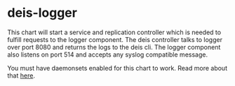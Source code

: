 # deis-logger
This chart will start a service and replication controller which is needed to fulfill requests to the logger component. The deis controller talks to logger over port 8080 and returns the logs to the deis cli. The logger component also listens on port 514 and accepts any syslog compatible message.

You must have daemonsets enabled for this chart to work. Read more about that [here](https://github.com/kubernetes/kubernetes/blob/master/docs/api.md#enabling-resources-in-the-extensions-group).

